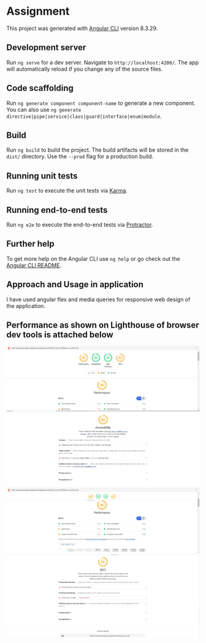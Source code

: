 # Assignment

This project was generated with [Angular CLI](https://github.com/angular/angular-cli) version 8.3.29.

## Development server

Run `ng serve` for a dev server. Navigate to `http://localhost:4200/`. The app will automatically reload if you change any of the source files.

## Code scaffolding

Run `ng generate component component-name` to generate a new component. You can also use `ng generate directive|pipe|service|class|guard|interface|enum|module`.

## Build

Run `ng build` to build the project. The build artifacts will be stored in the `dist/` directory. Use the `--prod` flag for a production build.

## Running unit tests

Run `ng test` to execute the unit tests via [Karma](https://karma-runner.github.io).

## Running end-to-end tests

Run `ng e2e` to execute the end-to-end tests via [Protractor](http://www.protractortest.org/).

## Further help

To get more help on the Angular CLI use `ng help` or go check out the [Angular CLI README](https://github.com/angular/angular-cli/blob/master/README.md).

## Approach and Usage in application

I have used angular flex and media queries for responsive web design of the application.

## Performance as shown on Lighthouse of browser dev tools is attached below

![LightHouse with all indexs](https://github.com/mohit4834/sapient-assignment/blob/master/src/assets/performance-images/LightHouseReport.JPG)
![Accessibility Report](https://github.com/mohit4834/sapient-assignment/blob/master/src/assets/performance-images/Accessibility.JPG)
![Performance Report](https://github.com/mohit4834/sapient-assignment/blob/master/src/assets/performance-images/Performance.JPG)
![SEO Report](https://github.com/mohit4834/sapient-assignment/blob/master/src/assets/performance-images/SEO.JPG)